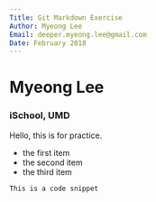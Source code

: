 ```yaml
---
Title: Git Markdown Exercise
Author: Myeong Lee 
Email: deeper.myeong.lee@gmail.com
Date: February 2018
---
```



# Myeong Lee

### iSchool, UMD

Hello, this is for practice. 

- the first item
- the second item
- the third item


```
This is a code snippet
```

